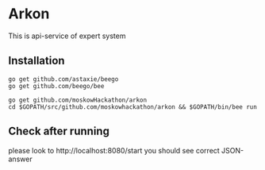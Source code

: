 # Arkon

This is api-service of expert system

## Installation

    go get github.com/astaxie/beego
    go get github.com/beego/bee

    go get github.com/moskowHackathon/arkon
    cd $GOPATH/src/github.com/moskowhackathon/arkon && $GOPATH/bin/bee run

## Check after running

please look to http://localhost:8080/start
you should see correct JSON-answer

